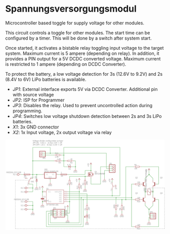 # Spannungsversorgungsmodul

Microcontroller based toggle for supply voltage for other modules.

This circuit controls a toggle for other modules. 
The start time can be configured by a timer. This will be done by a switch after system start.

Once started, it activates a bistable relay toggling input voltage to the target system. Maximum current is 5 ampere (depending on relay).
In addition, it provides a PIN output for a 5V DCDC converted voltage. Maximum current is restricted to 1 ampere (depending on DCDC Converter).

To protect the battery, a low voltage detection for 3s (12.6V to 9.2V) and 2s (8.4V to 6V) LiPo batteries is available.

   * *JP1*: External interface exports 5V via DCDC Converter. Additional pin with source voltage
   * *JP2*: ISP for Programmer
   * *JP3*: Disables the relay. Used to prevent uncontrolled action during programming.
   * *JP4*: Switches low voltage shutdown detection between 2s and 3s LiPo batteries.
   * *X1*: 3x GND connector
   * *X2*: 1x Input voltage, 2x output voltage via relay

![Exported schematic for the module](/Schaltplan.png?raw=true "Schematic")
